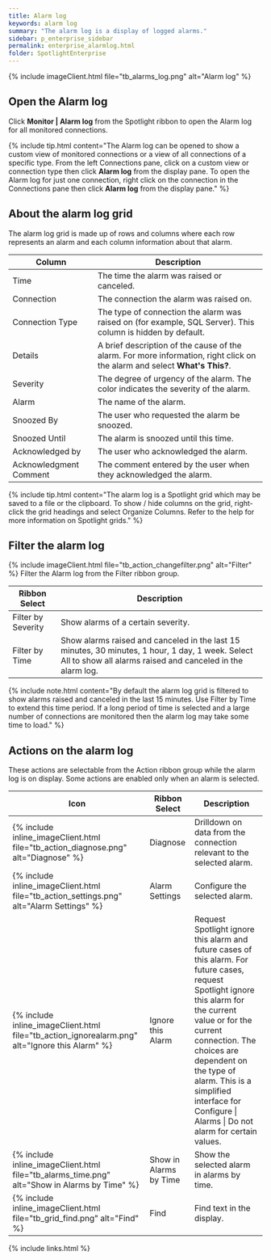 ```yaml
---
title: Alarm log
keywords: alarm log
summary: "The alarm log is a display of logged alarms."
sidebar: p_enterprise_sidebar
permalink: enterprise_alarmlog.html
folder: SpotlightEnterprise
---
```


{% include imageClient.html file="tb_alarms_log.png" alt="Alarm log" %}

## Open the Alarm log

Click **Monitor \| Alarm log** from the Spotlight ribbon to open the Alarm log for all monitored connections.

{% include tip.html content="The Alarm log can be opened to show a custom view of monitored connections or a view of all connections of a specific type. From the left Connections pane, click on a custom view or connection type then click **Alarm log** from the display pane. To open the Alarm log for just one connection, right click on the connection in the Connections pane then click **Alarm log** from the display pane." %}


## About the alarm log grid

The alarm log grid is made up of rows and columns where each row represents an alarm and each column information about that alarm.

Column | Description
-------|------------
Time | The time the alarm was raised or canceled.
Connection | The connection the alarm was raised on.
Connection Type | The type of connection the alarm was raised on (for example, SQL Server). This column is hidden by default.
Details | A brief description of the cause of the alarm. For more information, right click on the alarm and select **What's This?**.
Severity | The degree of urgency of the alarm. The color indicates the severity of the alarm.
Alarm | The name of the alarm.
Snoozed By | The user who requested the alarm be snoozed.
Snoozed Until | The alarm is snoozed until this time.
Acknowledged by | The user who acknowledged the alarm.
Acknowledgment Comment | The comment entered by the user when they acknowledged the alarm.

{% include tip.html content="The alarm log is a Spotlight grid which may be saved to a file or the clipboard. To show / hide columns on the grid, right-click the grid headings and select Organize Columns. Refer to the help for more information on Spotlight grids." %}


## Filter the alarm log
{% include imageClient.html file="tb_action_changefilter.png" alt="Filter" %}
Filter the Alarm log from the Filter ribbon group.

Ribbon Select | Description
--------------|------------
Filter by Severity | Show alarms of a certain severity.
Filter by Time | Show alarms raised and canceled in the last 15 minutes, 30 minutes, 1 hour, 1 day, 1 week. Select All to show all alarms raised and canceled in the alarm log.

{% include note.html content="By default the alarm log grid is filtered to show alarms raised and canceled in the last 15 minutes. Use Filter by Time to extend this time period. If a long period of time is selected and a large number of connections are monitored then the alarm log may take some time to load." %}

## Actions on the alarm log
These actions are selectable from the Action ribbon group while the alarm log is on display. Some actions are enabled only when an alarm is selected.

Icon | Ribbon Select | Description
-----|---------------|-------------
{% include inline_imageClient.html file="tb_action_diagnose.png" alt="Diagnose" %} | Diagnose | Drilldown on data from the connection relevant to the selected alarm.
{% include inline_imageClient.html file="tb_action_settings.png" alt="Alarm Settings" %} | Alarm Settings | Configure the selected alarm.
{% include inline_imageClient.html file="tb_action_ignorealarm.png" alt="Ignore this Alarm" %} | Ignore this Alarm | Request Spotlight ignore this alarm and future cases of this alarm. For future cases, request Spotlight ignore this alarm for the current value or for the current connection. The choices are dependent on the type of alarm. This is a simplified interface for Configure \| Alarms \| Do not alarm for certain values.
{% include inline_imageClient.html file="tb_alarms_time.png" alt="Show in Alarms by Time" %} | Show in Alarms by Time | Show the selected alarm in alarms by time.
{% include inline_imageClient.html file="tb_grid_find.png" alt="Find" %} | Find | Find text in the display.

{% include links.html %}
